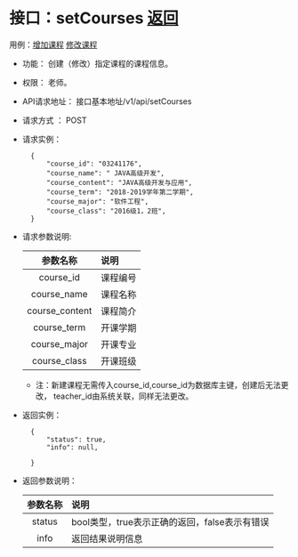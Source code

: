 # 接口：setCourses  [返回](../README.md)
用例：[增加课程](../用例/增加课程.md) [修改课程](../用例/修改课程.md) 

- 功能：
    创建（修改）指定课程的课程信息。
    
- 权限：
    老师。    
    
- API请求地址： 
    接口基本地址/v1/api/setCourses

- 请求方式 ：
    POST

- 请求实例：

        {
            "course_id": "03241176",
            "course_name": " JAVA高级开发",
            "course_content": "JAVA高级开发与应用",
            "course_term": "2018-2019学年第二学期",
            "course_major": "软件工程",
            "course_class": "2016级1，2班",
        }    
    
        
- 请求参数说明:        

  |参数名称|说明|
  |:---------:|:--------------------------------------------------------|      
  |course_id|课程编号|
  |course_name|课程名称|  
  |course_content|课程简介|
  |course_term|开课学期|
  |course_major|开课专业|
  |course_class|开课班级|
  * 注：新建课程无需传入course_id,course_id为数据库主键，创建后无法更改，
  teacher_id由系统关联，同样无法更改。
  
- 返回实例：

        {         
            "status": true,
            "info": null,    

        }
 
- 返回参数说明： 
 
  |参数名称|说明|
  |:---------:|:--------------------------------------------------------|      
  |status|bool类型，true表示正确的返回，false表示有错误|
  |info|返回结果说明信息|

